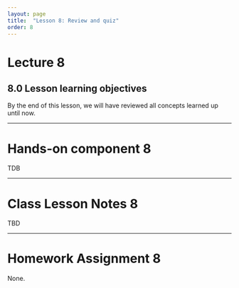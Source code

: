 ```yaml
---
layout: page
title:  "Lesson 8: Review and quiz"
order: 8
---
```


# Lecture 8

## 8.0 Lesson learning objectives

By the end of this lesson, we will have reviewed all concepts learned up until now. 

---

# Hands-on component 8

TDB

---

# Class Lesson Notes 8

TBD

---

# Homework Assignment 8

None. 